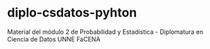 # diplo-csdatos-pyhton
Material del módulo 2 de Probabilidad y Estadística - Diplomatura en Ciencia de Datos UNNE FaCENA 
